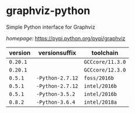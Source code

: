 # graphviz-python

Simple Python interface for Graphviz

*homepage*: <https://pypi.python.org/pypi/graphviz>

version | versionsuffix | toolchain
--------|---------------|----------
``0.20.1`` |  | ``GCCcore/11.3.0``
``0.20.1`` |  | ``GCCcore/12.3.0``
``0.5.1`` | ``-Python-2.7.12`` | ``foss/2016b``
``0.5.1`` | ``-Python-2.7.12`` | ``intel/2016b``
``0.5.1`` | ``-Python-3.5.2`` | ``intel/2016b``
``0.8.2`` | ``-Python-3.6.4`` | ``intel/2018a``
